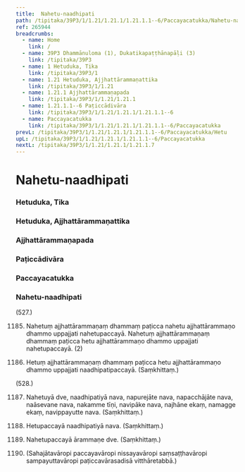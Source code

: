 ```yaml
---
title:  Nahetu-naadhipati
path: /tipitaka/39P3/1/1.21/1.21.1/1.21.1.1--6/Paccayacatukka/Nahetu-naadhipati
ref: 265944
breadcrumbs:
  - name: Home
    link: /
  - name: 39P3 Dhammānuloma (1), Dukatikapaṭṭhānapāḷi (3)
    link: /tipitaka/39P3
  - name: 1 Hetuduka, Tika
    link: /tipitaka/39P3/1
  - name: 1.21 Hetuduka, Ajjhattārammaṇattika
    link: /tipitaka/39P3/1/1.21
  - name: 1.21.1 Ajjhattārammaṇapada
    link: /tipitaka/39P3/1/1.21/1.21.1
  - name: 1.21.1.1--6 Paṭiccādivāra
    link: /tipitaka/39P3/1/1.21/1.21.1/1.21.1.1--6
  - name: Paccayacatukka
    link: /tipitaka/39P3/1/1.21/1.21.1/1.21.1.1--6/Paccayacatukka
prevL: /tipitaka/39P3/1/1.21/1.21.1/1.21.1.1--6/Paccayacatukka/Hetu
upL: /tipitaka/39P3/1/1.21/1.21.1/1.21.1.1--6/Paccayacatukka
nextL: /tipitaka/39P3/1/1.21/1.21.1/1.21.1.7
---
```


# Nahetu-naadhipati

### Hetuduka, Tika

### Hetuduka, Ajjhattārammaṇattika

### Ajjhattārammaṇapada

### Paṭiccādivāra

### Paccayacatukka

### Nahetu-naadhipati

(527.)

1185. Nahetuṃ ajjhattārammaṇaṃ dhammaṃ paṭicca nahetu ajjhattārammaṇo dhammo uppajjati nahetupaccayā. Nahetuṃ ajjhattārammaṇaṃ dhammaṃ paṭicca hetu ajjhattārammaṇo dhammo uppajjati nahetupaccayā. (2)

1186. Hetuṃ ajjhattārammaṇaṃ dhammaṃ paṭicca hetu ajjhattārammaṇo dhammo uppajjati naadhipatipaccayā. (Saṃkhittaṃ.)

(528.)

1187. Nahetuyā dve, naadhipatiyā nava, napurejāte nava, napacchājāte nava, naāsevane nava, nakamme tīṇi, navipāke nava, najhāne ekaṃ, namagge ekaṃ, navippayutte nava. (Saṃkhittaṃ.)

1188. Hetupaccayā naadhipatiyā nava. (Saṃkhittaṃ.)

1189. Nahetupaccayā ārammaṇe dve. (Saṃkhittaṃ.)

1190. (Sahajātavāropi paccayavāropi nissayavāropi saṃsaṭṭhavāropi sampayuttavāropi paṭiccavārasadisā vitthāretabbā.)


